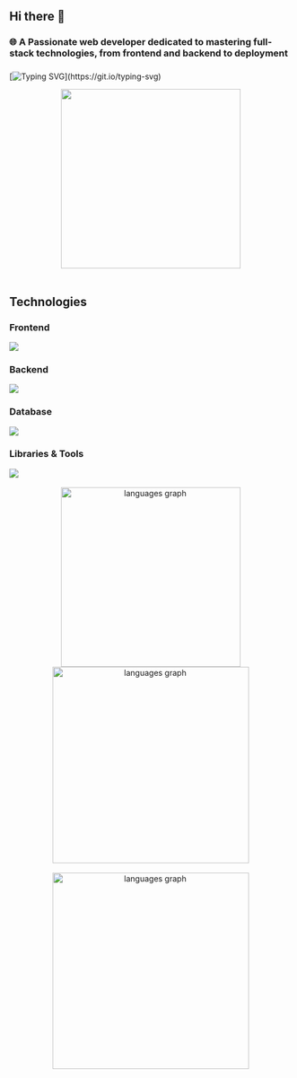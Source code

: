 ## Hi there 👋

### 🌐 A Passionate web developer dedicated to mastering full-stack technologies, from frontend and backend to deployment

###
[![Typing SVG](https://readme-typing-svg.herokuapp.com?font=Fira+Code&weight=500&duration=4000&pause=1000&color=01F700&&width=435&lines=Welcome+to+my+digital+playground!+%F0%9F%9A%80;Explore+my+GitHub%2C+and+let%E2%80%99s+dive+into+the+details+below.)](https://git.io/typing-svg)
<div align="center">
  <img height="320" src="https://user-images.githubusercontent.com/74038190/225813708-98b745f2-7d22-48cf-9150-083f1b00d6c9.gif"/>
</div>

<br>

<h2>Technologies</h2>

### Frontend
<div>
  <img src="https://skillicons.dev/icons?i=react,nextjs,angular,html,css,ts,javascript,jquery,bootstrap,sass,redux,tailwindcss,vercel" /><br>
</div>

### Backend
<div>
  <img src="https://skillicons.dev/icons?i=nodejs,express" /><br>
</div>

### Database
<div>
  <img src="https://skillicons.dev/icons?i=mongo,mysql,postgresql,graphql" /><br>
</div>

### Libraries & Tools
<div>
  <img src="https://skillicons.dev/icons?i=git,github,gitlab,figma,vscode,cloudflare,apple,npm,pnpm,vite,yarn,firebase,notion" /><br>
</div>

<br>
<div align="center"> 
  <img src="https://github-readme-stats.vercel.app/api/top-langs?username=NhanRalph&locale=en&hide_title=false&layout=compact&card_width=400&langs_count=5&theme=dracula&hide_border=false&order=2" height="320" alt="languages graph"  />

  <img src="https://github-readme-stats.vercel.app/api?username=NhanRalph&show_icons=true&locale=en&hide_title=false&layout=compact&card_width=420&langs_count=5&theme=dracula&hide_border=false&order=2" height="350" alt="languages graph"  />

</div>
<br>
<div align="center"> 

  <img src="https://github-readme-stats.vercel.app/api?username=NhanRalph&show_icons=true&locale=en&hide_title=false&layout=compact&card_width=420&langs_count=5&theme=dracula&hide_border=false&order=2" height="350" alt="languages graph"  />
</div>
